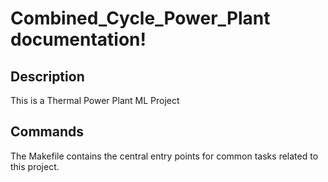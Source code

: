 # Combined_Cycle_Power_Plant documentation!

## Description

This is a Thermal Power Plant ML Project

## Commands

The Makefile contains the central entry points for common tasks related to this project.

